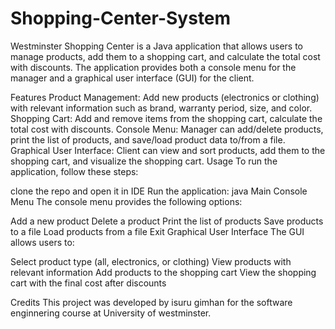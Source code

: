 # Shopping-Center-System

Westminster Shopping Center is a Java application that allows users to manage products, add them to a shopping cart, and calculate the total cost with discounts. The application provides both a console menu for the manager and a graphical user interface (GUI) for the client.

Features
Product Management: Add new products (electronics or clothing) with relevant information such as brand, warranty period, size, and color.
Shopping Cart: Add and remove items from the shopping cart, calculate the total cost with discounts.
Console Menu: Manager can add/delete products, print the list of products, and save/load product data to/from a file.
Graphical User Interface: Client can view and sort products, add them to the shopping cart, and visualize the shopping cart.
Usage
To run the application, follow these steps:

clone the repo and open it in IDE
Run the application: java Main
Console Menu
The console menu provides the following options:

Add a new product
Delete a product
Print the list of products
Save products to a file
Load products from a file
Exit
Graphical User Interface
The GUI allows users to:

Select product type (all, electronics, or clothing)
View products with relevant information
Add products to the shopping cart
View the shopping cart with the final cost after discounts


Credits
This project was developed by isuru gimhan for the software enginnering course at University of westminster.
